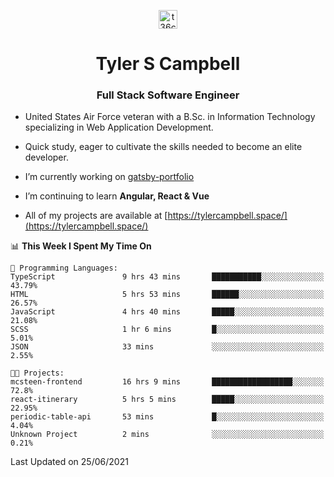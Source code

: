<p align="center">
<a href="https://www.linkedin.com/in/t36campbell" target="blank"><img align="center" src="https://ik.imagekit.io/t36campbell/Portfolio/linkedin.png.original_m8bbGgPh6.png" alt="t36campbell" height="30" width="30" /></a>
</p>
<h1 align="center">Tyler S Campbell</h1>
<h3 align="center">Full Stack Software Engineer</h3>

* United States Air Force veteran with a B.Sc. in Information Technology specializing in Web Application Development. 

* Quick study, eager to cultivate the skills needed to become an elite developer.

* I’m currently working on [gatsby-portfolio](https://github.com/t36campbell/gatsby-portfolio)

* I’m continuing to learn **Angular, React & Vue**

* All of my projects are available at [https://tylercampbell.space/](https://tylercampbell.space/)

<!--START_SECTION:waka-->
📊 **This Week I Spent My Time On** 

```text
💬 Programming Languages: 
TypeScript               9 hrs 43 mins       ███████████░░░░░░░░░░░░░░   43.79% 
HTML                     5 hrs 53 mins       ██████░░░░░░░░░░░░░░░░░░░   26.57% 
JavaScript               4 hrs 40 mins       █████░░░░░░░░░░░░░░░░░░░░   21.08% 
SCSS                     1 hr 6 mins         █░░░░░░░░░░░░░░░░░░░░░░░░   5.01% 
JSON                     33 mins             ░░░░░░░░░░░░░░░░░░░░░░░░░   2.55%

🐱‍💻 Projects: 
mcsteen-frontend         16 hrs 9 mins       ██████████████████░░░░░░░   72.8% 
react-itinerary          5 hrs 5 mins        █████░░░░░░░░░░░░░░░░░░░░   22.95% 
periodic-table-api       53 mins             █░░░░░░░░░░░░░░░░░░░░░░░░   4.04% 
Unknown Project          2 mins              ░░░░░░░░░░░░░░░░░░░░░░░░░   0.21%

```


 Last Updated on 25/06/2021
<!--END_SECTION:waka-->
